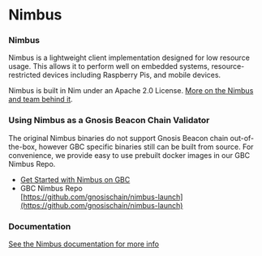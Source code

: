 ---
---

# Nimbus

### Nimbus

Nimbus is a lightweight client implementation designed for low resource usage. This allows it to perform well on embedded systems, resource-restricted devices including Raspberry Pis, and mobile devices.

Nimbus is built in Nim under an Apache 2.0 License. [More on the Nimbus and team behind it](https://nimbus.team).

### Using Nimbus as a Gnosis Beacon Chain Validator

The original Nimbus binaries do not support Gnosis Beacon chain out-of-the-box, however GBC specific binaries still can be built from source. For convenience, we provide easy to use prebuilt docker images in our GBC Nimbus Repo.

* [Get Started with Nimbus on GBC](/node/get-started/#nimbus)
* GBC Nimbus Repo\
  [https://github.com/gnosischain/nimbus-launch](https://github.com/gnosischain/nimbus-launch)

### Documentation

[See the Nimbus documentation for more info](https://nimbus.guide)
